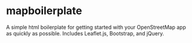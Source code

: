 mapboilerplate
==============

A simple html boilerplate for getting started with your OpenStreetMap app as 
quickly as possible. Includes Leaflet.js, Bootstrap, and jQuery.